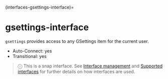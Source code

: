 (interfaces-gsettings-interface)=
# gsettings-interface

`gsettings` provides access to any GSettings item for the current user.

* Auto-Connect: yes
* Transitional: yes

> ⓘ  This is a snap interface. See [Interface management](/) and [Supported interfaces](/interfaces/index) for further details on how interfaces are used.

